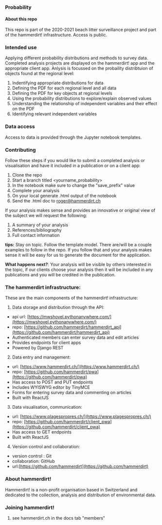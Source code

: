 ### Probability

#### About this repo

This repo is part of the 2020-2021 beach litter surveillance project and part of the hammerdirt! infrastructure. Access is  public.

### Intended use

Applying different probability distributions and methods to survey data. Completed analysis projects are displayed on the hammerdirt! app and the appropriate client app. Anlysis is focussed on the probaility distribtuion of objects found at the regional level:

1. Indentifying appropriate distributions for data
2. Defining the PDF for each regional level and all data
3. Defining the PDF for key objects at regional levels
4. Using the probability distributions to explore/explain observed values
5. Understanding the relationship of independent variables and their effect on the PDF
6. Identifying relevant independent variables

### Data access

Access to data is provided through the Jupyter notebook templates.

### Contributing

Follow these steps if you would like to submit a completed analysis or visualisation and have it included in a publication or on a client app:

1. Clone the repo
2. Start a branch titled <yourname_probability>
3. In the notebook make sure to change the "save_prefix" value
4. Complete your analysis 
5. On your local generate .html output of the notebook
6. Send the .html doc to roger@hammerdirt.ch

If your analysis makes sense and provides an innovative or original view of the subject we will request the following:

1. A summary of your analysis
2. References/bibliography 
3. Full contact information 

__tips:__ Stay on topic. Follow the template model. There are/will be a couple examples to follow in the repo. If you follow that and your analysis makes sense it will be easy for us to generate the document for the application.

__What happens next?__: Your analysis will be visible by others interested in the topic, if our clients choose your analysis then it will be included in any publications and you will be credited in the publication.

### The hammerdirt infrastructure:

These are the main components of the hammerdirt! infrastructure:

1. Data storage and distribution through the API:
  * api url: [https://mwshovel.pythonanywhere.com/](https://mwshovel.pythonanywhere.com/)
  * repo: [https://github.com/hammerdirt/hammerdirt_api](https://github.com/hammerdirt/hammerdirt_api)
  * Authenticated members can enter survey data and edit articles
  * Provides endpoints for client apps
  * Powered by Django REST
2. Data entry and management:
  * url: [https://www.hammerdirt.ch/](https://www.hammerdirt.ch/)
  * repo: [https://github.com/hammerdirt/pwa](https://github.com/hammerdirt/pwa)
  * Has access to POST and PUT endpoints
  * Includes WYISWYG editor by TinyMCE
  * Forms for entering survey data and commenting on articles
  * Built with ReactJS
3. Data visualisation, communication:
  * url: [https://www.plagespropres.ch/](https://www.plagespropres.ch/)
  * repo: [https://github.com/hammerdirt/client_pwa](https://github.com/hammerdirt/client_pwa)
  * Has access to GET endpoints
  * Built with ReactJS
4. Version control and collaboration:
  * version control : Git
  * collaboration: GitHub
  * url:[https://github.com/hammerdirt](https://github.com/hammerdirt) 


### About hammerdirt!

Hammerdirt! is a non-profit organisation based in Switzerland and dedicated to the collection, analysis and distribution of environmental data.

### Joining hammerdirt!

1. see hammerdirt.ch in the docs tab "members"
